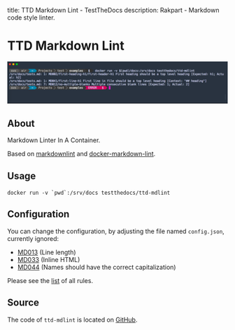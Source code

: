 title: TTD Markdown Lint - TestTheDocs
description: Rakpart - Markdown code style linter.

# TTD Markdown Lint

![ttd-mdlint example](_static/ttd-mdlint.png)

## About

Markdown Linter In A Container.

Based on [markdownlint](https://github.com/DavidAnson/markdownlint) and [docker-markdown-lint](https://github.com/dcycle/docker-markdown-lint).

## Usage

```shell
docker run -v `pwd`:/srv/docs testthedocs/ttd-mdlint
```

## Configuration

You can change the configuration, by adjusting the file named `config.json`, currently ignored:

- [MD013](https://github.com/DavidAnson/markdownlint/blob/master/doc/Rules.md#md013) (Line length)
- [MD033](https://github.com/DavidAnson/markdownlint/blob/master/doc/Rules.md#md033) (Inline HTML)
- [MD044](https://github.com/DavidAnson/markdownlint/blob/master/doc/Rules.md#md044) (Names should have the correct capitalization)

Please see the [list](https://github.com/DavidAnson/markdownlint#rules--aliases) of all rules.

## Source

The code of `ttd-mdlint` is located on [GitHub](https://github.com/testthedocs/rakpart/tree/master/ttd-mdlint).

